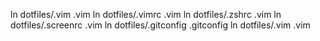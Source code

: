 ln dotfiles/.vim .vim
ln dotfiles/.vimrc .vim
ln dotfiles/.zshrc .vim
ln dotfiles/.screenrc .vim
ln dotfiles/.gitconfig .gitconfig
ln dotfiles/.vim .vim

